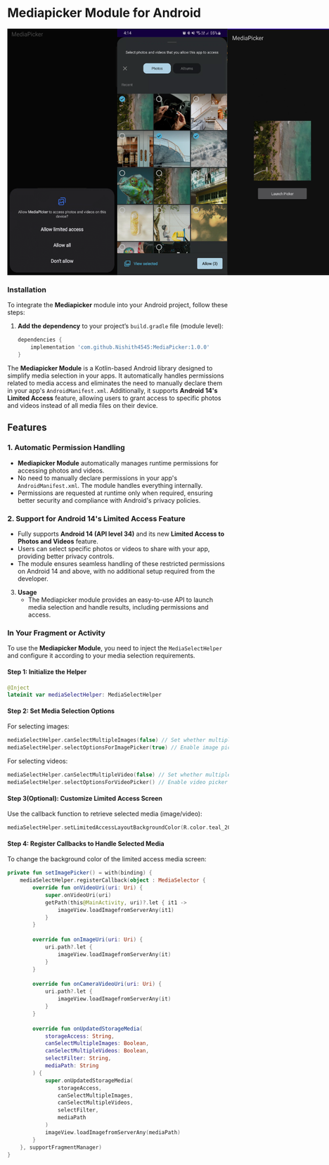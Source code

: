 # Mediapicker Module for Android

<div style="display: flex; justify-content: space-between;">
<img src="image_2024_11_28T10_43_23_770Z.png" alt="MediaPicker Screenshot" width="250"/>
<img src="image_2024_11_28T10_44_04_760Z.png" alt="MediaPicker Screenshot" width="250"/>
<img src="image_2024_11_28T10_45_10_636Z.png" alt="MediaPicker Screenshot" width="250"/>
<img src="image_2024_11_29T06_49_35_406Z.png" alt="MediaPicker Screenshot" width="250"/>

</div>

### Installation

To integrate the **Mediapicker** module into your Android project, follow these steps:

1. **Add the dependency** to your project’s `build.gradle` file (module level):

   ```gradle
   dependencies {
       implementation 'com.github.Nishith4545:MediaPicker:1.0.0'
   }
   
The **Mediapicker Module** is a Kotlin-based Android library designed to simplify media selection in your apps. It automatically handles permissions related to media access and eliminates the need to manually declare them in your app's `AndroidManifest.xml`. Additionally, it supports **Android 14's Limited Access** feature, allowing users to grant access to specific photos and videos instead of all media files on their device.

## Features

### 1. **Automatic Permission Handling**
   - **Mediapicker Module** automatically manages runtime permissions for accessing photos and videos.
   - No need to manually declare permissions in your app's `AndroidManifest.xml`. The module handles everything internally.
   - Permissions are requested at runtime only when required, ensuring better security and compliance with Android's privacy policies.

### 2. **Support for Android 14's Limited Access Feature**
   - Fully supports **Android 14 (API level 34)** and its new **Limited Access to Photos and Videos** feature.
   - Users can select specific photos or videos to share with your app, providing better privacy controls.
   - The module ensures seamless handling of these restricted permissions on Android 14 and above, with no additional setup required from the developer.

3. **Usage**
   - The Mediapicker module provides an easy-to-use API to launch media selection and handle results, including permissions and access.

### In Your Fragment or Activity

To use the **Mediapicker Module**, you need to inject the `MediaSelectHelper` and configure it according to your media selection requirements.

#### Step 1: Initialize the Helper

```kotlin
@Inject
lateinit var mediaSelectHelper: MediaSelectHelper
```

#### Step 2: Set Media Selection Options
For selecting images:
```kotlin
mediaSelectHelper.canSelectMultipleImages(false) // Set whether multiple images can be selected
mediaSelectHelper.selectOptionsForImagePicker(true) // Enable image picker options
```
For selecting videos:
```kotlin
mediaSelectHelper.canSelectMultipleVideo(false) // Set whether multiple videos can be selected
mediaSelectHelper.selectOptionsForVideoPicker() // Enable video picker options
```

#### Step 3(Optional): Customize Limited Access Screen
Use the callback function to retrieve selected media (image/video):
```kotlin
mediaSelectHelper.setLimitedAccessLayoutBackgroundColor(R.color.teal_200)
```

#### Step 4: Register Callbacks to Handle Selected Media
To change the background color of the limited access media screen:
```kotlin
private fun setImagePicker() = with(binding) {
    mediaSelectHelper.registerCallback(object : MediaSelector {
        override fun onVideoUri(uri: Uri) {
            super.onVideoUri(uri)
            getPath(this@MainActivity, uri)?.let { it1 ->
                imageView.loadImagefromServerAny(it1)
            }
        }

        override fun onImageUri(uri: Uri) {
            uri.path?.let {
                imageView.loadImagefromServerAny(it)
            }
        }

        override fun onCameraVideoUri(uri: Uri) {
            uri.path?.let {
                imageView.loadImagefromServerAny(it)
            }
        }

        override fun onUpdatedStorageMedia(
            storageAccess: String,
            canSelectMultipleImages: Boolean,
            canSelectMultipleVideos: Boolean,
            selectFilter: String,
            mediaPath: String
        ) {
            super.onUpdatedStorageMedia(
                storageAccess,
                canSelectMultipleImages,
                canSelectMultipleVideos,
                selectFilter,
                mediaPath
            )
            imageView.loadImagefromServerAny(mediaPath)
        }
    }, supportFragmentManager)
}
```
